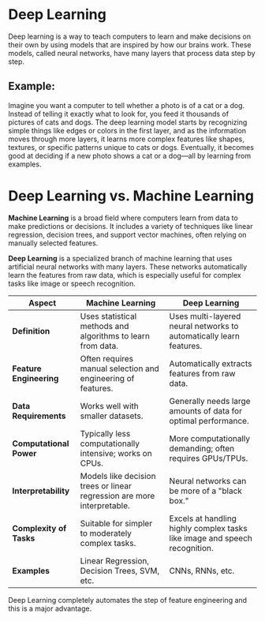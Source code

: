 
# Deep Learning
Deep learning is a way to teach computers to learn and make decisions on their own by using models that are inspired by how our brains work. 
These models, called neural networks, have many layers that process data step by step.

## Example:
Imagine you want a computer to tell whether a photo is of a cat or a dog. 
Instead of telling it exactly what to look for, you feed it thousands of pictures of cats and dogs. 
The deep learning model starts by recognizing simple things like edges or colors in the first layer, and as the information moves through more layers, 
it learns more complex features like shapes, textures, or specific patterns unique to cats or dogs. 
Eventually, it becomes good at deciding if a new photo shows a cat or a dog—all by learning from examples.

# Deep Learning vs. Machine Learning

**Machine Learning** is a broad field where computers learn from data to make predictions or decisions. It includes a variety of techniques like linear regression, decision trees, and support vector machines, often relying on manually selected features.

**Deep Learning** is a specialized branch of machine learning that uses artificial neural networks with many layers. These networks automatically learn the features from raw data, which is especially useful for complex tasks like image or speech recognition.


| **Aspect**              | **Machine Learning**                                          | **Deep Learning**                                                     |
|-------------------------|---------------------------------------------------------------|----------------------------------------------------------------------|
| **Definition**          | Uses statistical methods and algorithms to learn from data.   | Uses multi-layered neural networks to automatically learn features.  |
| **Feature Engineering** | Often requires manual selection and engineering of features.  | Automatically extracts features from raw data.                       |
| **Data Requirements**   | Works well with smaller datasets.                             | Generally needs large amounts of data for optimal performance.         |
| **Computational Power** | Typically less computationally intensive; works on CPUs.       | More computationally demanding; often requires GPUs/TPUs.              |
| **Interpretability**    | Models like decision trees or linear regression are more interpretable. | Neural networks can be more of a "black box."                          |
| **Complexity of Tasks** | Suitable for simpler to moderately complex tasks.             | Excels at handling highly complex tasks like image and speech recognition. |
| **Examples**            | Linear Regression, Decision Trees, SVM, etc.                  | CNNs, RNNs, etc.                                                       |


Deep Learning completely automates the step of feature engineering and this is a major advantage.



